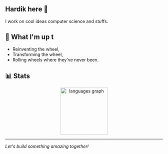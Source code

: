 ## Hardik here 👋

I work on cool ideas computer science and stuffs.

## 🚀 What I'm up t
- Reinventing the wheel,
- Transforming the wheel,
- Rolling wheels where they've never been.

 

## 📊 Stats
<div align="center">
  <img src="https://github-readme-stats.vercel.app/api/top-langs?username=thehardiik&locale=en&hide_title=false&layout=compact&card_width=320&langs_count=5&theme=dracula&hide_border=false" height="150" alt="languages graph"  />
  
</div>

---
*Let's build something amazing together!*
